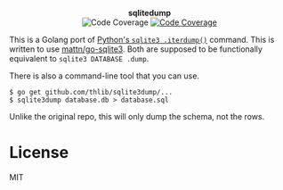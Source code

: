 <p align="center">
<strong>sqlitedump</strong>
<br>
<img src="https://img.shields.io/badge/coverage-79%25-green.svg?style=flat-square" alt="Code Coverage">
<a href="https://godoc.org/github.com/schollz/sqlitedump"><img src="https://img.shields.io/badge/godoc-reference-blue.svg?style=flat-square" alt="Code Coverage"></a>
</p>


This is a Golang port of [Python's `sqlite3 .iterdump()`](https://github.com/python/cpython/blob/3.6/Lib/sqlite3/dump.py) command. This is written to use [mattn/go-sqlite3](https://github.com/mattn/go-sqlite3). Both are supposed to be functionally equivalent to `sqlite3 DATABASE .dump`.

There is also a command-line tool that you can use.

```
$ go get github.com/thlib/sqlite3dump/...
$ sqlite3dump database.db > database.sql
```

Unlike the original repo, this will only dump the schema, not the rows.

# License

MIT 
